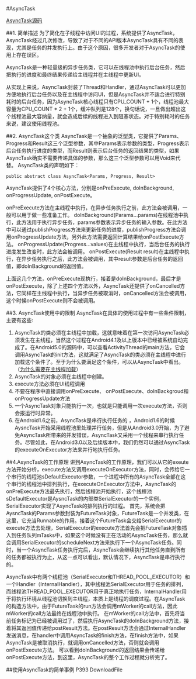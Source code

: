 #AsyncTask

[AsyncTask源码](http://www.grepcode.com/file/repository.grepcode.com/java/ext/com.google.android/android/5.1.1_r1/android/os/AsyncTask.java#AsyncTask)

##1. 简单描述
为了简化在子线程中访问UI的过程，系统提供了AsyncTask，AsyncTask经过几次修改，导致了对于不同的API版本AsyncTask具有不同的表现，尤其是任务的并发执行上。由于这个原因，很多开发者对于AsyncTask的使用上存在误区。

AsyncTask是一种轻量级的异步任务类，它可以在线程池中执行后台任务，然后把执行的进度和最终结果传递给主线程并在主线程中更新UI。

从实现上来说，AsyncTask封装了Thread和Handler，通过AsyncTask可以更加方便地执行后台任务以及在主线程中访问UI，但是AsyncTask并不适合进行特别耗时的后台任务，因为AsyncTask核心线程只有CPU_COUNT + 1个，线程池最大容量为CPU_COUNT * 2 + 1个，缓冲队列是128个，换句话说，一旦做出超出这个线程池最大容纳量，就会造成后续的线程进入到阻塞状态。对于特别耗时的任务来说，建议使用线程池。

##2. AsyncTask这个类
AsyncTask是一个抽象的泛型类，它提供了Params、Progress和Result这三个泛型参数，其中Params表示参数的类型，Progress表示后台任务执行进度的类型，而Result则表示后台任务的返回结果的类型，如果AsyncTask确实不需要传递具体的参数，那么这三个泛型参数可以用Void来代替。
AsyncTask类的声明如下：
```
public abstract class AsyncTask<Params, Progress, Result>
```

AsyncTask提供了4个核心方法，分别是onPreExecute, doInBackground, onProgressUpdate, onPostExecute。

onPreExecute方法在主线程中执行，在异步任务执行之前，此方法会被调用，一般可以用于做一些准备工作。
doInBackground(Params...params)在线程池中执行，此方法用于执行异步任务，params参数表示异步任务的输入参数。在此方法中可以通过publishProgress方法来更新任务的进度，publishProgress方法会调用onProgressUpdate方法，另外此方法需要返回计算结果给onPostExecute方法。
onProgressUpdate(Progress...values)在主线程中执行，当后台任务的执行进度发生改变时，此方法会被调用。
onPostExecute(Result result)在主线程中执行，在异步任务执行之后，此方法会被调用，其中result参数是后台任务的返回值，即doInBackground的返回值。

上面这几个方法，onPreExecute现执行，接着是doInBackground，最后才是onPostExecute，除了上述四个方法以外，AsyncTask还提供了onCancelled方法，它同样在主线程中执行，当异步任务被取消时，onCancelled方法会被调用，这个时候onPostExecute则不会被调用。

##3. AsyncTask使用中的限制
AsyncTask在具体的使用过程中有一些条件限制，主要有这些:
1. AsyncTask的类必须在主线程中加载，这就意味着在第一次访问AsyncTask必须发生在主线程，当然这个过程在Android4.1及以上版本中已经被系统自动完成了。在Android5.0的源码中，可以查看ActivityThread的main方法，它会调用AsyncTask的init方法，这就满足了AsyncTask的类必须在主线程中进行加载这个条件了。至于为什么要满足这个条件，可以从AsyncTask中看出。（[为什么需要在主线程加载]()）
2. AsyncTask的对象必须在主线程中创建。
3. execute方法必须在UI线程调用
4. 不要在程序中直接调用onPreExecute、 onPostExecute、doInBackgroud和onProgressUpdate方法
5. 一个AsyncTask对象只能执行一次，也就是只能调用一次execute方法，否则会报运行时异常。
6. 在Android1.6之前，AsyncTask是串行执行任务的 ，Android1.6的时候AysncTask开始采用线程池里处理并行任务，但是从Android3.0开始，为了避免AsyncTask所带来的并发错误，AsyncTask又采用一个线程来串行执行任务。尽管如此，在Android3.0以及后续版本中，我们仍然可以通过AsyncTask的executeOnExecutor方法来并行地执行任务。

##4.AsyncTask的工作原理
讲到AsyncTask的工作原理，我们可以从它的exeute方法开始分析，execute方法又调用executeOnExecutor方法，同时，会传给它一个串行的线程池sDefaultExecutor参数，一个进程中所有的AsyncTask全部在这个串行的线程池中排列执行，在executeOnExecutor方法中，AsyncTask的onPreExecute方法最先执行，然后线程池开始执行，这个线程池sDefaultExecutor是AysncTask的内部类SerialExecutor的一个实例，SerialExecutor实现了AsyncTask的排列执行的过程。
首先，系统会把AysncTask的Params参数封装为FutureTask对象，FutureTask是一个并发类，在这里，它充当Runnable的作用。接着这个FutureTask会交给SerialExecutor的execute方法去处理，SerialExecutor的execute方法首先会把FutureTask对象插入到任务队列mTasks中，如果这个时候没有正在活动的AsyncTask任务，那么就会调用SerialExecutor的scheduleNext方法来执行下一个AsyncTask任务。同时，当一个AsyncTask任务执行完后，AsyncTask会继续执行其他任务直到所有的任务都被执行为止，从这一点可以看出，默认情况下，AsyncTask是串行执行的。

AsyncTask中有两个线程池（SerialExecutor和THREAD_POOL_EXECUTOR）和一个Handler（InternalHandler），其中线程池SerialExecutor用于任务的排列，而线程池THREAD_POOL_EXECUTOR用于真正地执行任务，InternalHandler用于将执行环境从线程池切换到主线程，本质上是线程的调度过程。在AsyncTask的构造方法中，由于FutureTask的run方法会调用mWorker的call方法，因此mWorker的call方法最终在线程池中执行。
在mWorker的call方法中，首先将当前任务标记为已经被调用过了，然后执行AsyncTask的doInBackground方法，接着将其返回值传递给postResult方法。在postResult方法会通过InternalHandler发送消息，在handler中调用AsyncTask的finish方法，在finish方法中，如果AsyncTask是被取消执行，就调用onCancelled方法，否则就会调用onPostExecute方法。
可以看到doInBackground的返回结果会传递给onPostExecute方法，到这里，AsyncTask的整个工作过程就分析完了。


##使用AsyncTask的简单事例
P393 DownloadFile

